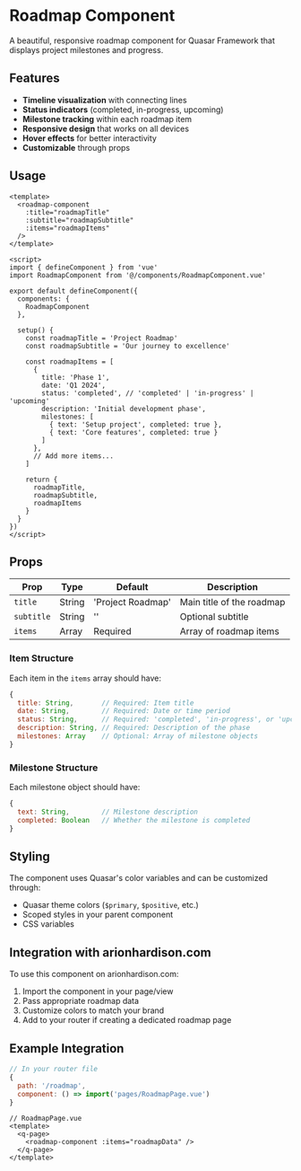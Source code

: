 # Roadmap Component

A beautiful, responsive roadmap component for Quasar Framework that displays project milestones and progress.

## Features

- **Timeline visualization** with connecting lines
- **Status indicators** (completed, in-progress, upcoming)
- **Milestone tracking** within each roadmap item
- **Responsive design** that works on all devices
- **Hover effects** for better interactivity
- **Customizable** through props

## Usage

```vue
<template>
  <roadmap-component
    :title="roadmapTitle"
    :subtitle="roadmapSubtitle"
    :items="roadmapItems"
  />
</template>

<script>
import { defineComponent } from 'vue'
import RoadmapComponent from '@/components/RoadmapComponent.vue'

export default defineComponent({
  components: {
    RoadmapComponent
  },
  
  setup() {
    const roadmapTitle = 'Project Roadmap'
    const roadmapSubtitle = 'Our journey to excellence'
    
    const roadmapItems = [
      {
        title: 'Phase 1',
        date: 'Q1 2024',
        status: 'completed', // 'completed' | 'in-progress' | 'upcoming'
        description: 'Initial development phase',
        milestones: [
          { text: 'Setup project', completed: true },
          { text: 'Core features', completed: true }
        ]
      },
      // Add more items...
    ]
    
    return {
      roadmapTitle,
      roadmapSubtitle,
      roadmapItems
    }
  }
})
</script>
```

## Props

| Prop | Type | Default | Description |
|------|------|---------|-------------|
| `title` | String | 'Project Roadmap' | Main title of the roadmap |
| `subtitle` | String | '' | Optional subtitle |
| `items` | Array | Required | Array of roadmap items |

### Item Structure

Each item in the `items` array should have:

```javascript
{
  title: String,       // Required: Item title
  date: String,        // Required: Date or time period
  status: String,      // Required: 'completed', 'in-progress', or 'upcoming'
  description: String, // Required: Description of the phase
  milestones: Array    // Optional: Array of milestone objects
}
```

### Milestone Structure

Each milestone object should have:

```javascript
{
  text: String,        // Milestone description
  completed: Boolean   // Whether the milestone is completed
}
```

## Styling

The component uses Quasar's color variables and can be customized through:

- Quasar theme colors (`$primary`, `$positive`, etc.)
- Scoped styles in your parent component
- CSS variables

## Integration with arionhardison.com

To use this component on arionhardison.com:

1. Import the component in your page/view
2. Pass appropriate roadmap data
3. Customize colors to match your brand
4. Add to your router if creating a dedicated roadmap page

## Example Integration

```javascript
// In your router file
{
  path: '/roadmap',
  component: () => import('pages/RoadmapPage.vue')
}
```

```vue
// RoadmapPage.vue
<template>
  <q-page>
    <roadmap-component :items="roadmapData" />
  </q-page>
</template>
```